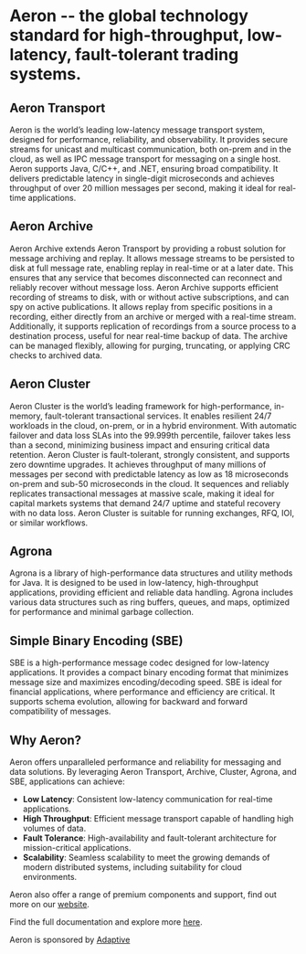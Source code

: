 # Aeron -- the global technology standard for high-throughput, low-latency, fault-tolerant trading systems.

## Aeron Transport
Aeron is the world’s leading low-latency message transport system, designed for performance, reliability, and observability. It provides secure streams for unicast and multicast communication, both on-prem and in the cloud, as well as IPC message transport for messaging on a single host. Aeron supports Java, C/C++, and .NET, ensuring broad compatibility. It delivers predictable latency in single-digit microseconds and achieves throughput of over 20 million messages per second, making it ideal for real-time applications.

## Aeron Archive
Aeron Archive extends Aeron Transport by providing a robust solution for message archiving and replay. It allows message streams to be persisted to disk at full message rate, enabling replay in real-time or at a later date. This ensures that any service that becomes disconnected can reconnect and reliably recover without message loss. Aeron Archive supports efficient recording of streams to disk, with or without active subscriptions, and can spy on active publications. It allows replay from specific positions in a recording, either directly from an archive or merged with a real-time stream. Additionally, it supports replication of recordings from a source process to a destination process, useful for near real-time backup of data. The archive can be managed flexibly, allowing for purging, truncating, or applying CRC checks to archived data.

## Aeron Cluster
Aeron Cluster is the world’s leading framework for high-performance, in-memory, fault-tolerant transactional services. It enables resilient 24/7 workloads in the cloud, on-prem, or in a hybrid environment. With automatic failover and data loss SLAs into the 99.999th percentile, failover takes less than a second, minimizing business impact and ensuring critical data retention. Aeron Cluster is fault-tolerant, strongly consistent, and supports zero downtime upgrades. It achieves throughput of many millions of messages per second with predictable latency as low as 18 microseconds on-prem and sub-50 microseconds in the cloud. It sequences and reliably replicates transactional messages at massive scale, making it ideal for capital markets systems that demand 24/7 uptime and stateful recovery with no data loss. Aeron Cluster is suitable for running exchanges, RFQ, IOI, or similar workflows.

## Agrona
Agrona is a library of high-performance data structures and utility methods for Java. It is designed to be used in low-latency, high-throughput applications, providing efficient and reliable data handling. Agrona includes various data structures such as ring buffers, queues, and maps, optimized for performance and minimal garbage collection.

## Simple Binary Encoding (SBE)
SBE is a high-performance message codec designed for low-latency applications. It provides a compact binary encoding format that minimizes message size and maximizes encoding/decoding speed. SBE is ideal for financial applications, where performance and efficiency are critical. It supports schema evolution, allowing for backward and forward compatibility of messages.

## Why Aeron?
Aeron offers unparalleled performance and reliability for messaging and data solutions. By leveraging Aeron Transport, Archive, Cluster, Agrona, and SBE, applications can achieve:
- **Low Latency**: Consistent low-latency communication for real-time applications.
- **High Throughput**: Efficient message transport capable of handling high volumes of data.
- **Fault Tolerance**: High-availability and fault-tolerant architecture for mission-critical applications.
- **Scalability**: Seamless scalability to meet the growing demands of modern distributed systems, including suitability for cloud environments.

Aeron also offer a range of premium components and support, find out more on our [website](https://aeron.io).

Find the full documentation and explore more [here](https://aeron.io/docs).

Aeron is sponsored by [Adaptive](https://weareadaptive.com)
